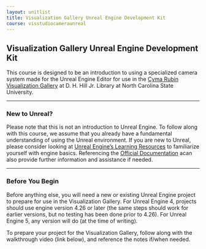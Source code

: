 ```yaml
---
layout: unitlist
title: Visualization Gallery Unreal Engine Development Kit
course: visstudiocameraunreal
---
```


## Visualization Gallery Unreal Engine Development Kit

This course is designed to be an introduction to using a specialized camera system made for the Unreal Engine Editor for use in the [Cyma Rubin Visualization Gallery](https://www.lib.ncsu.edu/spaces/cyma-rubin-visualization-gallery) at D. H. Hill Jr. Library at North Carolina State University.

---

### New to Unreal?

Please note that this is not an introduction to Unreal Engine. To follow along with this course, we assume that you already have a fundamental understanding of using the Unreal environment. If you are new to Unreal, please consider looking at [Unreal Engine’s Learning Resources](https://www.unrealengine.com/en-US/learn) to familiarize yourself with engine basics. Referencing the [Official Documentation](https://docs.unrealengine.com/5.0/en-US/) acan also provide further information and assistance if needed.

---

### Before You Begin

Before anything else, you will need a new or existing Unreal Engine project to prepare for use in the Visualization Gallery. For Unreal Engine 4, projects should use engine version 4.26 or later (the same steps should work for earlier versions, but no testing has been done prior to 4.26). For Unreal Engine 5, any version will do (at the time of writing).

To prepare your project for the Visualization Gallery, follow along with the walkthrough video (link below), and reference the notes if/when needed.